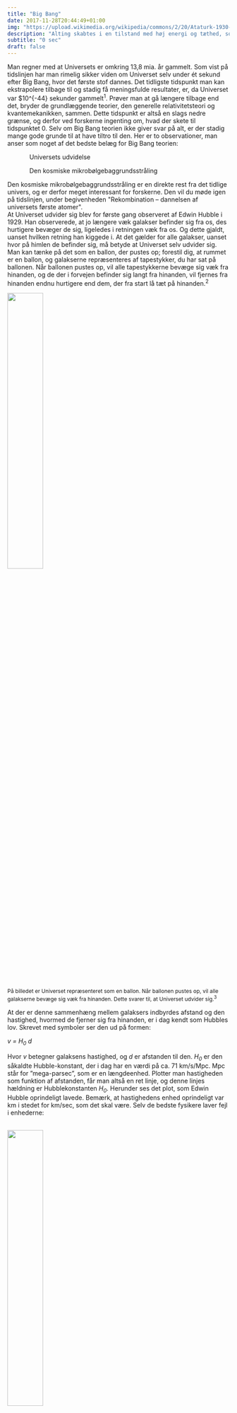 ```yaml
---
title: "Big Bang"
date: 2017-11-28T20:44:49+01:00
img: "https://upload.wikimedia.org/wikipedia/commons/2/20/Ataturk-1930-amongpublic.jpg"
description: "Alting skabtes i en tilstand med høj energi og tæthed, som man kalder Big Bang. Selve tiden startede også her, og spørgsmålet ”hvad skete der før Big Bang?” giver derfor ikke umiddelbart nogen mening. Man ved i dag ikke meget om hvad der foregik til tiden 0, samt hvorfor det startede."
subtitle: "0 sec"
draft: false
---
```

<p>
    Man regner med at Universets er omkring 13,8 mia. år gammelt. Som vist på tidslinjen har man rimelig sikker viden om Universet selv under ét sekund efter Big Bang, hvor det første stof dannes. Det tidligste tidspunkt man kan ekstrapolere tilbage til og stadig få meningsfulde resultater, er, da Universet var $10^{-44} sekunder gammelt<sup>1</sup>. Prøver man at gå længere tilbage end det, bryder de grundlæggende teorier, den generelle relativitetsteori og kvantemekanikken, sammen. Dette tidspunkt er altså en slags nedre grænse, og derfor ved forskerne ingenting om, hvad der skete til tidspunktet 0. Selv om Big Bang teorien ikke giver svar på alt, er der stadig mange gode grunde til at have tiltro til den. Her er to observationer, man anser som noget af det bedste belæg for Big Bang teorien:
</p>
<p style="text-indent: 50px">
    Universets udvidelse
</p>    
<p style="text-indent: 50px">
    Den kosmiske mikrobølgebaggrundsstråling
</p>
<p>
    Den kosmiske mikrobølgebaggrundsstråling er en direkte rest fra det tidlige univers, og er derfor meget interessant for forskerne. Den vil du møde igen på tidslinjen, under begivenheden "Rekombination – dannelsen af universets første atomer".
    <br>
    At Universet udvider sig blev for første gang observeret af Edwin Hubble i 1929. Han observerede, at jo længere væk galakser befinder sig fra os, des hurtigere bevæger de sig, ligeledes i retningen væk fra os. Og dette gjaldt, uanset hvilken retning han kiggede i. At det gælder for alle galakser, uanset hvor på himlen de befinder sig, må betyde at Universet selv udvider sig. Man kan tænke på det som en ballon, der pustes op; forestil dig, at rummet er en ballon, og galakserne repræsenteres af tapestykker, du har sat på ballonen. Når ballonen pustes op, vil alle tapestykkerne bevæge sig væk fra hinanden, og de der i forvejen befinder sig langt fra hinanden, vil fjernes fra hinanden endnu hurtigere end dem, der fra start lå tæt på hinanden.<sup>2</sup>
</p>
<div>
    <img src="https://i.imgur.com/dg5Bfuy.png" style="width: 40%"></img>
    <p style="font-size: 12px">
        På billedet er Universet repræsenteret som en ballon. Når ballonen pustes op, vil alle galakserne bevæge sig væk fra hinanden. Dette svarer til, at Universet udvider sig.<sup>3</sup>
    </p>
</div>
<p>
    At der er denne sammenhæng mellem galaksers indbyrdes afstand og den hastighed, hvormed de fjerner sig fra hinanden, er i dag kendt som Hubbles lov. Skrevet med symboler ser den ud på formen:
</p>
<p>
    <i>
        v = H<sub>0</sub> d
    </i>
</p>
<p>
    Hvor <i>v</i> betegner galaksens hastighed, og <i>d</i> er afstanden til den. <i>H<sub>0</sub></i> er den såkaldte Hubble-konstant, der i dag har en værdi på ca. 71 km/s/Mpc. Mpc står for ”mega-parsec”, som er en længdeenhed. Plotter man hastigheden som funktion af afstanden, får man altså en ret linje, og denne linjes hældning er Hubblekonstanten <i>H<sub>0</sub></i>. Herunder ses det plot, som Edwin Hubble oprindeligt lavede. Bemærk, at hastighedens enhed oprindeligt var km i stedet for km/sec, som det skal være. Selv de bedste fysikere laver fejl i enhederne:
</p>
<br>
<div>
    <img src="https://i.imgur.com/36Fnt5l.png" style="width: 40%"></img>
    <p style="font-size: 12px">
        Hubbles oprindelige data.<sup>4</sup>
    </p>
</div>
<br>
<p>
    Hubble bestemte galaksernes hastighed ud fra det lys de udsendte, som undergår en såkaldt rødforskydning. Princippet i det kan du læse mere om her: <a href="https://html.house/4sb5korc.html">Rødforskydning af lys</a>. Vha. Hubbles lov kan man estimere hvor gammelt universet er. Se hvordan i videoen "Universets alder" nederst på siden.
    <br>
    I dag ved man, at Universet udvider sig hurtigere og hurtigere, hvilket ikke fremgår af Hubbles lov. Kilden til denne accelererende udvidelse kaldes mørk energi. Man ved ganske enkelt ikke hvad det er, og kan kun indirekte detektere det netop igennem Universets udvidelse. Mørk energi vil du møde flere gange ned ad tidslinjen.
</p>
<br>
<p>
    En tredje indikation på et Big Bang, som vi alle kender til, er det faktum at nattehimlen er mørk. Hvorfor det ikke altid har været åbenlyst, kan du læse mere om her: <a href="https://html.house/vs3uyeyy.html">Olbers paradoks</a>.
</p>
<br><br>
<iframe width="560" height="315" src="https://www.youtube.com/embed/3Zm7_FX1Lhc" frameborder="0" gesture="media" allow="encrypted-media" allowfullscreen></iframe>
<br><br>
<p style="font-size: 12px">
    [1] Uge 10 aktivitet 3 (BlackBoard), Steen Hannestad <br>
    [2] Foundations of Astronomy, Michael A. Seeds og Dana E. Backman, s. 393-395 <br>
    [3] http://www.sciencephoto.com/media/334264/view <br>
    [4] Powerpoint 16 (BlackBoard), Ole Bjælde <br>
</p>